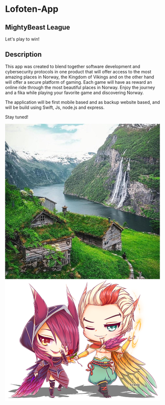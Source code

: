 # Lofoten-App

## MightyBeast League

Let's play to win!

## Description

This app was created to blend together software development and cybersecurity protocols in one product that will offer access to the most amazing places in Norway, the Kingdom of Vikings and on the other hand will offer a secure platform of gaming. Each game will have as reward an online ride through the most beautiful places in Norway.
Enjoy the journey and a fika while playing your favorite game and discovering Norway.

The application will be first mobile based and as backup website based, and will be build using Swift, Js, node.js and express.

Stay tuned!

![screenshot1](./assets/images/norge.jpg)
![screenshot2](./assets/images/us.jpg)

